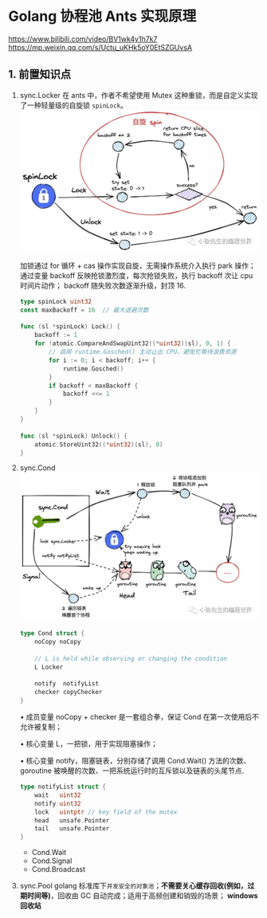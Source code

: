 # Golang 协程池 Ants 实现原理

https://www.bilibili.com/video/BV1wk4y1h7k7
https://mp.weixin.qq.com/s/Uctu_uKHk5oY0EtSZGUvsA

## 1. 前置知识点

1. sync.Locker
   在 ants 中，作者不希望使用 Mutex 这种重锁，而是自定义实现了一种轻量级的自旋锁 `spinLock`。
   ![alt text](image.png)

   加锁通过 for 循环 + cas 操作实现自旋，无需操作系统介入执行 park 操作；
   通过变量 backoff 反映抢锁激烈度，每次抢锁失败，执行 backoff 次让 cpu 时间片动作；
   backoff 随失败次数逐渐升级，封顶 16.

   ```go
   type spinLock uint32
   const maxBackoff = 16  // 最大退避次数

   func (sl *spinLock) Lock() {
       backoff := 1
       for !atomic.CompareAndSwapUint32((*uint32)(sl), 0, 1) {
           // 调用 runtime.Gosched() 主动让出 CPU，避免忙等待浪费资源
           for i := 0; i < backoff; i++ {
               runtime.Gosched()
           }
           if backoff < maxBackoff {
               backoff <<= 1
           }
       }
   }

   func (sl *spinLock) Unlock() {
       atomic.StoreUint32((*uint32)(sl), 0)
   }
   ```

2. sync.Cond
   ![alt text](image-1.png)

   ```go
   type Cond struct {
       noCopy noCopy

       // L is held while observing or changing the condition
       L Locker

       notify  notifyList
       checker copyChecker
   }
   ```

   • 成员变量 noCopy + checker 是一套组合拳，保证 Cond 在第一次使用后不允许被复制；

   • 核心变量 L，一把锁，用于实现阻塞操作；

   • 核心变量 notify，阻塞链表，分别存储了调用 Cond.Wait() 方法的次数、goroutine 被唤醒的次数、一把系统运行时的互斥锁以及链表的头尾节点.

   ```go
   type notifyList struct {
       wait   uint32
       notify uint32
       lock   uintptr // key field of the mutex
       head   unsafe.Pointer
       tail   unsafe.Pointer
   }
   ```

   - Cond.Wait
   - Cond.Signal
   - Cond.Broadcast

3. sync.Pool
   golang 标准库下`并发安全的对象池`；**不需要关心缓存回收(例如，过期时间等)**，回收由 GC 自动完成；适用于高频创建和销毁的场景；
   **windows 回收站**

